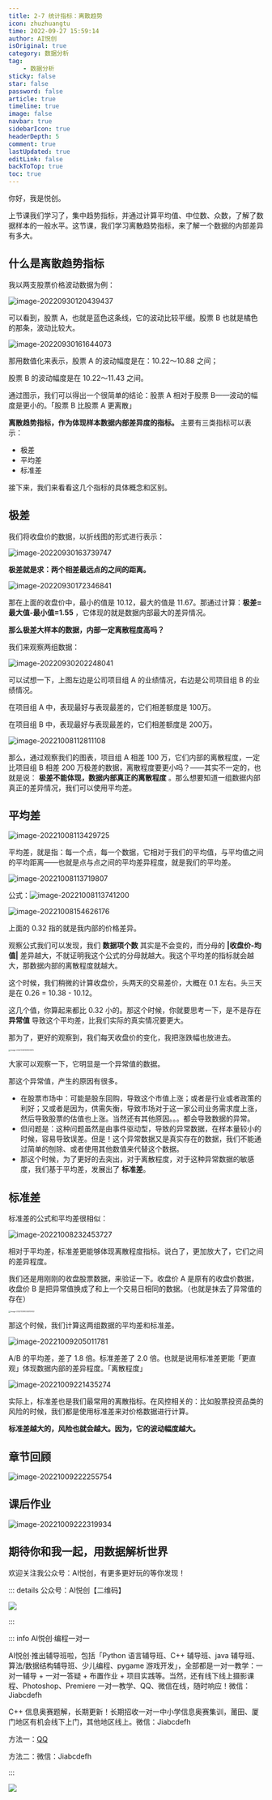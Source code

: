 ```yaml
---
title: 2-7 统计指标：离散趋势 
icon: zhuzhuangtu
time: 2022-09-27 15:59:14
author: AI悦创
isOriginal: true
category: 数据分析
tag:
    - 数据分析
sticky: false
star: false
password: false
article: true
timeline: true
image: false
navbar: true
sidebarIcon: true
headerDepth: 5
comment: true
lastUpdated: true
editLink: false
backToTop: true
toc: true
---
```


你好，我是悦创。

上节课我们学习了，集中趋势指标，并通过计算平均值、中位数、众数，了解了数据样本的一般水平。这节课，我们学习离散趋势指标，来了解一个数据的内部差异有多大。

## 什么是离散趋势指标

我以两支股票价格波动数据为例：

![image-20220930120439437](./09.assets/image-20220930120439437.png)

可以看到，股票 A，也就是蓝色这条线，它的波动比较平缓。股票 B 也就是橘色的那条，波动比较大。

![image-20220930161644073](./09.assets/image-20220930161644073.png)

那用数值化来表示，股票 A 的波动幅度是在：10.22～10.88 之间；

股票 B 的波动幅度是在 10.22～11.43 之间。

通过图示，我们可以得出一个很简单的结论：股票 A 相对于股票 B——波动的幅度是更小的。「股票 B 比股票 A 更离散」

**离散趋势指标，作为体现样本数据内部差异度的指标。** 主要有三类指标可以表示：

- 极差
- 平均差
- 标准差

接下来，我们来看看这几个指标的具体概念和区别。

## 极差

我们将收盘价的数据，以折线图的形式进行表示：

![image-20220930163739747](./09.assets/image-20220930163739747.png)

**极差就是求：两个相差最远点的之间的距离。**

![image-20220930172346841](./09.assets/image-20220930172346841.png)

那在上面的收盘价中，最小的值是 10.12，最大的值是 11.67。那通过计算：**极差=最大值-最小值=1.55** ，它体现的就是数据内部最大的差异情况。

**那么极差大样本的数据，内部一定离散程度高吗？**

我们来观察两组数据：

![image-20220930202248041](./09.assets/image-20220930202248041.png)

可以试想一下，上图左边是公司项目组 A 的业绩情况，右边是公司项目组 B 的业绩情况。

在项目组 A 中，表现最好与表现最差的，它们相差额度是 100万。

在项目组 B 中，表现最好与表现最差的，它们相差额度是 200万。

![image-20221008112811108](./09.assets/image-20221008112811108.png)

那么，通过观察我们的图表，项目组 A 相差 100 万，它们内部的离散程度，一定比项目组 B 相差 200 万极差的数据，离散程度要更小吗？——其实不一定的，也就是说： **极差不能体现，数据内部真正的离散程度** 。那么想要知道一组数据内部真正的差异情况，我们可以使用平均差。

## 平均差

![image-20221008113429725](./09.assets/image-20221008113429725.png)

平均差，就是指：每一个点，每一个数据，它相对于我们的平均值，与平均值之间的平均距离——也就是点与点之间的平均差异程度，就是我们的平均差。

![image-20221008113719807](./09.assets/image-20221008113719807.png)

公式：![image-20221008113741200](./09.assets/image-20221008113741200.png)



![image-20221008154626176](./09.assets/image-20221008154626176.png)

上面的 0.32 指的就是我内部的价格差异。

观察公式我们可以发现，我们 **数据项个数** 其实是不会变的，而分母的 **|收盘价-均值|** 差异越大，不就证明我这个公式的分母就越大。我这个平均差的指标就会越大，那数据内部的离散程度就越大。

这个时候，我们稍微的计算收盘价，头两天的交易差价，大概在 0.1 左右。头三天是在 0.26 = 10.38 - 10.12。

这几个值，你算起来都比 0.32 小的。那这个时候，你就要思考一下，是不是存在 **异常值** 导致这个平均差，比我们实际的真实情况要更大。

那为了，更好的观察到，我们每天收盘价的变化，我把涨跌幅也放进去。

<img src="./09.assets/image-20221008161909974.png" alt="image-20221008161909974" style="zoom:25%;" />

大家可以观察一下，它明显是一个异常值的数据。

那这个异常值，产生的原因有很多。

- 在股票市场中：可能是股东回购，导致这个市值上涨；或者是行业或者政策的利好；又或者是因为，供需失衡，导致市场对于这一家公司业务需求度上涨，然后导致股票的估值也上涨。当然还有其他原因。。。都会导致数据的异常。
- 但问题是：这种问题虽然是由事件驱动型，导致的异常数据，在样本量较小的时候，容易导致误差。但是！这个异常数据又是真实存在的数据，我们不能通过简单的刨除、或者使用其他数值来代替这个数据。
- 那这个时候，为了更好的去突出，对于离散程度，对于这种异常数据的敏感度，我们基于平均差，发展出了 **标准差**。

## 标准差

标准差的公式和平均差很相似：

![image-20221008232453727](./09.assets/image-20221008232453727.png)



相对于平均差，标准差更能够体现离散程度指标。说白了，更加放大了，它们之间的差异程度。

我们还是用刚刚的收盘股票数据，来验证一下。收盘价 A 是原有的收盘价数据，收盘价 B 是把异常值换成了和上一个交易日相同的数据。（也就是抹去了异常值的存在）

<img src="./09.assets/image-20221009004510602.png" alt="image-20221009004510602" style="zoom:25%;" />

那这个时候，我们计算这两组数据的平均差和标准差。

![image-20221009205011781](./09.assets/image-20221009205011781.png)

A/B 的平均差，差了 1.8 倍。标准差差了 2.0 倍。也就是说用标准差更能「更直观」体现数据内部的差异程度。「离散程度」

![image-20221009221435274](./09.assets/image-20221009221435274.png)

实际上，标准差也是我们最常用的离散指标。在风控相关的：比如股票投资品类的风险的时候，我们都是使用标准差来对价格数据进行计算。

**标准差越大的，风险也就会越大。因为，它的波动幅度越大。**

## 章节回顾

![image-20221009222255754](./09.assets/image-20221009222255754.png)

## 课后作业

![image-20221009222319934](./09.assets/image-20221009222319934.png)



## 期待你和我一起，用数据解析世界

欢迎关注我公众号：AI悦创，有更多更好玩的等你发现！

::: details 公众号：AI悦创【二维码】

![](/gzh.jpg)

:::

::: info AI悦创·编程一对一

AI悦创·推出辅导班啦，包括「Python 语言辅导班、C++ 辅导班、java 辅导班、算法/数据结构辅导班、少儿编程、pygame 游戏开发」，全部都是一对一教学：一对一辅导 + 一对一答疑 + 布置作业 + 项目实践等。当然，还有线下线上摄影课程、Photoshop、Premiere 一对一教学、QQ、微信在线，随时响应！微信：Jiabcdefh

C++ 信息奥赛题解，长期更新！长期招收一对一中小学信息奥赛集训，莆田、厦门地区有机会线下上门，其他地区线上。微信：Jiabcdefh

方法一：[QQ](http://wpa.qq.com/msgrd?v=3&uin=1432803776&site=qq&menu=yes)

方法二：微信：Jiabcdefh

:::

![](/zsxq.jpg)

















